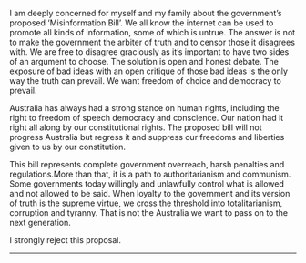 I am deeply concerned for myself and my family about the government’s proposed ‘Misinformation Bill’. We all know the
internet can be used to promote all kinds of information, some of which is untrue. The answer is not to make the government the
arbiter of truth and to censor those it disagrees with. We are free to disagree graciously as it’s important to have two sides of an
argument to choose. The solution is open and honest debate. The exposure of bad ideas with an open critique of those bad ideas
is the only way the truth can prevail. We want freedom of choice and democracy to prevail.

Australia has always had a strong stance on human rights, including the right to freedom of speech democracy and conscience.
Our nation had it right all along by our constitutional rights. The proposed bill will not progress Australia but regress it and
suppress our freedoms and liberties given to us by our constitution.

This bill represents complete government overreach, harsh penalties and regulations.More than that, it is a path to
authoritarianism and communism. Some governments today willingly and unlawfully control what is allowed and not allowed to be
said. When loyalty to the government and its version of truth is the supreme virtue, we cross the threshold into totalitarianism,
corruption and tyranny. That is not the Australia we want to pass on to the next generation.

I strongly reject this proposal.


-----


